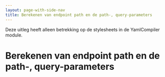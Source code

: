 ```yaml
---
layout: page-with-side-nav
title: Berekenen van endpoint path en de path-, query-parameters
---
```

Deze uitleg heeft alleen betrekking op de stylesheets in de YamlCompiler module.

# Berekenen van endpoint path en de path-, query-parameters


